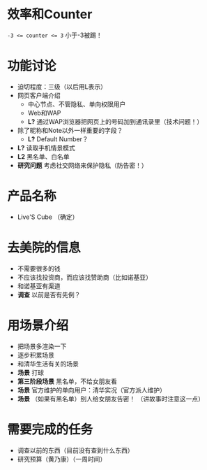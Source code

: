

# 效率和Counter #
`-3 <= counter <= 3`
小于-3被踢！

# 功能讨论 #
  * 迫切程度：三级（以后用L表示）
  * 网页客户端介绍
    * 中心节点、不管隐私、单向权限用户
    * Web和WAP
    * **L?** 通过WAP浏览器把网页上的号码加到通讯录里（技术问题！）
  * 除了昵称和Note以外一样重要的字段？
    * **L?** Default Number？
  * **L?** 读取手机情景模式
  * **L2** 黑名单、白名单
  * **研究问题** 考虑社交网络来保护隐私（防告密！）

# 产品名称 #
  * Live'S Cube （确定）

# 去美院的信息 #
  * 不需要很多的钱
  * 不应该找投资商，而应该找赞助商（比如诺基亚）
  * 和诺基亚有渠道
  * **调查** 以前是否有先例？

# 用场景介绍 #
  * 把场景多渲染一下
  * 逐步积累场景
  * 和清华生活有关的场景
  * **场景** 打球
  * **第三阶段场景** 黑名单，不给女朋友看
  * **场景** 官方维护的单向用户：清华实况（官方派人维护）
  * **场景** （如果有黑名单）别人给女朋友告密！ （讲故事时注意这一点）

# 需要完成的任务 #
  * 调查以前的东西（目前没有查到什么东西）
  * 研究预算（黄乃康）（一周时间）